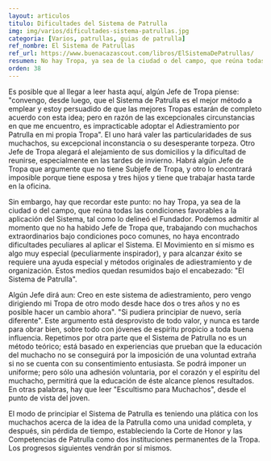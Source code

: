 ```yaml
---
layout: articulos
titulo: Dificultades del Sistema de Patrulla
img: img/varios/dificultades-sistema-patrullas.jpg
categoria: [Varios, patrullas, guias de patrulla]
ref_nombre: El Sistema de Patrullas
ref_url: https://www.buenacazascout.com/libros/ElSistemaDePatrullas/
resumen: No hay Tropa, ya sea de la ciudad o del campo, que reúna todas las condiciones favorables a la aplicación del Sistema, tal como lo delineó el Fundador.
orden: 38
---
```

Es posible que al llegar a leer hasta aquí, algún Jefe de Tropa piense: "convengo, desde luego, que el Sistema de Patrulla es el mejor método a emplear y estoy persuadido de que las mejores Tropas estarán de completo acuerdo con esta idea; pero en razón de las excepcionales circunstancias en que me encuentro, es impracticable adoptar el Adiestramiento por Patrulla en mi propia Tropa". El uno hará valer las  particularidades de sus muchachos, su excepcional inconstancia o su desesperante torpeza. Otro Jefe de Tropa alegará el alejamiento de sus domicilios y la dificultad de reunirse, especialmente en las tardes de invierno. Habrá algún Jefe de Tropa que argumente que no tiene Subjefe de Tropa, y otro lo encontrará imposible porque tiene esposa y tres hijos y tiene que trabajar hasta tarde en la oficina.

Sin embargo, hay que recordar este punto: no hay Tropa, ya sea de la ciudad o del campo, que reúna todas las condiciones favorables a la aplicación del Sistema, tal como lo delineó el Fundador. Podemos admitir al momento que no ha habido Jefe de Tropa que, trabajando con muchachos extraordinarios bajo condiciones poco comunes, no haya encontrado dificultades peculiares al aplicar el Sistema. El Movimiento en sí mismo es algo muy especial (peculiarmente  inspirador), y para alcanzar éxito se requiere una ayuda especial y métodos originales de adiestramiento y de organización. Estos medios quedan resumidos bajo el encabezado: "El Sistema de Patrulla".

Algún Jefe dirá aun: Creo en este sistema de adiestramiento, pero vengo dirigiendo mi Tropa de otro modo 
desde hace dos o tres años  y no es  posible  hacer un  cambio  ahora". "Si  pudiera  principiar de nuevo, sería diferente". Este argumento está desprovisto de todo valor, y nunca es tarde para obrar bien, sobre todo con jóvenes de espíritu propicio a toda buena influencia. Repetimos por otra parte que el Sistema de Patrulla no es un método teórico; está basado en experiencias que prueban que la educación del muchacho no se conseguirá por la imposición de una voluntad extraña si no se cuenta con su consentimiento entusiasta. Se podrá imponer un uniforme; pero sólo una adhesión voluntaria, por el corazón y el espíritu del muchacho, permitirá que la educación de éste alcance plenos resultados. En otras palabras, hay que leer "Escultismo para Muchachos", desde el punto de vista del joven.

El modo de principiar el Sistema de Patrulla es teniendo una plática con los muchachos acerca de la idea de la Patrulla como una unidad completa, y después, sin pérdida de tiempo, estableciendo la Corte de Honor y las Competencias de Patrulla como dos instituciones permanentes de la Tropa. Los progresos siguientes vendrán por sí mismos.